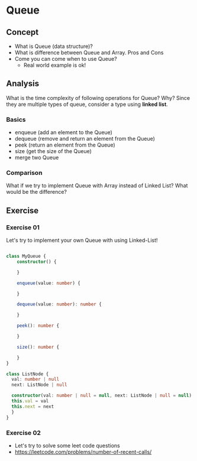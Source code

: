 
# Queue

## Concept
- What is Queue  (data structure)?
- What is difference between Queue and Array. Pros and Cons
- Come you can come when to use  Queue?
    - Real world example is ok!


## Analysis
What is the time complexity of following operations for Queue? Why?
Since they are multiple types of queue, consider a type using **linked list**.

### Basics
- enqueue (add an element to the Queue)
- dequeue (remove and return an element from the Queue)
- peek (return an element from the Queue)
- size (get the size of the Queue)
- merge two Queue

### Comparison
What if we try to implement Queue with Array instead of Linked List?
What would be the difference?


## Exercise
### Exercise 01
Let's try to implement your own Queue with using Linked-List!

```ts

class MyQueue {
    constructor() {

    }

    enqueue(value: number) {

    }

    dequeue(value: number): number {

    }

    peek(): number {

    }

    size(): number {

    }
}

```
```ts
class ListNode {
  val: number | null
  next: ListNode | null

  constructor(val: number | null = null, next: ListNode | null = null) {
  this.val = val
  this.next = next
  }
}
```

### Exercise 02
- Let's try to solve some leet code questions
- https://leetcode.com/problems/number-of-recent-calls/
<!-- - https://leetcode.com/problems/reveal-cards-in-increasing-order/ ?? -->

